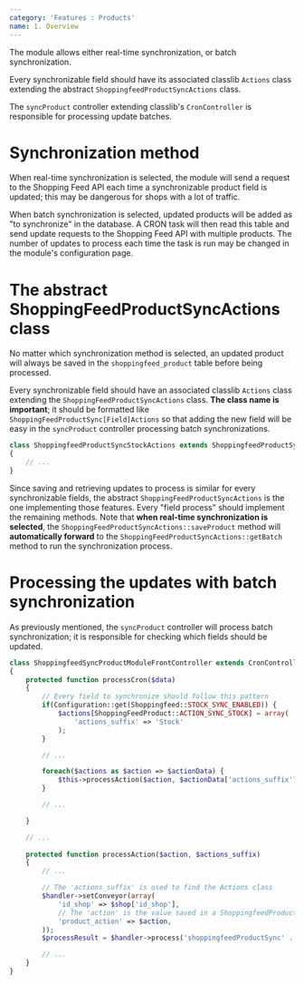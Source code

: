 ```yaml
---
category: 'Features : Products'
name: 1. Overview
---
```

  
The module allows either real-time synchronization, or batch synchronization.  

Every synchronizable field should have its associated classlib `Actions` class
extending the abstract `ShoppingfeedProductSyncActions` class.  

The `syncProduct` controller extending classlib's `CronController` is
responsible for processing update batches.

# Synchronization method

When real-time synchronization is selected, the module will send a request to
the Shopping Feed API each time a synchronizable product field is updated; this
may be dangerous for shops with a lot of traffic.

When batch synchronization is selected, updated products will be added as "to
synchronize" in the database. A CRON task will then read this table and send
update requests to the Shopping Feed API with multiple products. The number of
updates to process each time the task is run may be changed in the module's
configuration page.

# The abstract ShoppingFeedProductSyncActions class

No matter which synchronization method is selected, an updated product will
always be saved in the `shoppingfeed_product` table before being processed.

Every synchronizable field should have an associated classlib `Actions` class
extending the `ShoppingFeedProductSyncActions` class. **The class name is
important**; it should be formatted like `ShoppingFeedProductSync[Field]Actions`
so that adding the new field will be easy in the `syncProduct` controller
processing batch synchronizations.

```php
class ShoppingfeedProductSyncStockActions extends ShoppingfeedProductSyncActions
{
    // ...
}
```

Since saving and retrieving updates to process is similar for every
synchronizable fields, the abstract `ShoppingFeedProductSyncActions` is the one
implementing those features. Every "field process" should implement the
remaining methods. Note that **when real-time synchronization is selected**, the
`ShoppingFeedProductSyncActions::saveProduct` method will **automatically
forward** to the `ShoppingFeedProductSyncActions::getBatch` method to run the
synchronization process.

# Processing the updates with batch synchronization

As previously mentioned, the `syncProduct` controller will process batch
synchronization; it is responsible for checking which fields should be updated.

```php
class ShoppingfeedSyncProductModuleFrontController extends CronController
{
    protected function processCron($data)
    {
        // Every field to synchronize should follow this pattern
        if(Configuration::get(Shoppingfeed::STOCK_SYNC_ENABLED)) {
            $actions[ShoppingFeedProduct::ACTION_SYNC_STOCK] = array(
                'actions_suffix' => 'Stock'
            );
        }

        // ...

        foreach($actions as $action => $actionData) {
            $this->processAction($action, $actionData['actions_suffix']);
        }

        // ...

    }

    // ...
    
    protected function processAction($action, $actions_suffix)
    {
        // ...

        // The 'actions_suffix' is used to find the Actions class
        $handler->setConveyor(array(
            'id_shop' => $shop['id_shop'],
            // The 'action' is the value saved in a ShoppingfeedProduct
            'product_action' => $action,
        ));
        $processResult = $handler->process('shoppingfeedProductSync' . $actions_suffix);

        // ...
    }
}
```